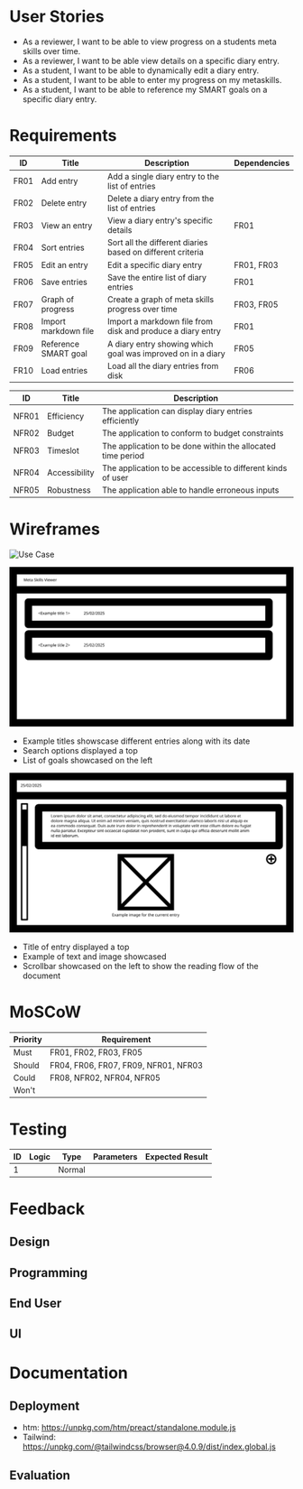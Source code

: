 # User Stories

- As a reviewer, I want to be able to view progress on a students meta skills over time.
- As a reviewer, I want to be able view details on a specific diary entry.
- As a student, I want to be able to dynamically edit a diary entry.
- As a student, I want to be able to enter my progress on my metaskills.
- As a student, I want to be able to reference my SMART goals on a specific diary entry.

# Requirements

| ID   | Title                | Description                                                 | Dependencies |
| ---- | -------------------- | ----------------------------------------------------------- | ------------ |
| FR01 | Add entry            | Add a single diary entry to the list of entries             |              |
| FR02 | Delete entry         | Delete a diary entry from the list of entries               |              |
| FR03 | View an entry        | View a diary entry's specific details                       | FR01         |
| FR04 | Sort entries         | Sort all the different diaries based on different criteria  |              |
| FR05 | Edit an entry        | Edit a specific diary entry                                 | FR01, FR03   |
| FR06 | Save entries         | Save the entire list of diary entries                       | FR01         |
| FR07 | Graph of progress    | Create a graph of meta skills progress over time            | FR03, FR05   |
| FR08 | Import markdown file | Import a markdown file from disk and produce a diary entry  | FR01         |
| FR09 | Reference SMART goal | A diary entry showing which goal was improved on in a diary | FR05         |
| FR10 | Load entries         | Load all the diary entries from disk                        | FR06         |

| ID    | Title         | Description                                                 |
| ----- | ------------- | ----------------------------------------------------------- |
| NFR01 | Efficiency    | The application can display diary entries efficiently       |
| NFR02 | Budget        | The application to conform to budget constraints            |
| NFR03 | Timeslot      | The application to be done within the allocated time period |
| NFR04 | Accessibility | The application to be accessible to different kinds of user |
| NFR05 | Robustness    | The application able to handle erroneous inputs             |

# Wireframes

![Use Case](target/use-case-diagram.svg "Use Case")

![Diary View](design/wireframe-1.svg "Diary View")

- Example titles showscase different entries along with its date
- Search options displayed a top
- List of goals showcased on the left

![Entry View](design/wireframe-2.svg "Entry View")

- Title of entry displayed a top
- Example of text and image showcased
- Scrollbar showcased on the left to show the reading flow of the document

# MoSCoW

| Priority | Requirement                          |
| -------- | ------------------------------------ |
| Must     | FR01, FR02, FR03, FR05               |
| Should   | FR04, FR06, FR07, FR09, NFR01, NFR03 |
| Could    | FR08, NFR02, NFR04, NFR05            |
| Won't    |                                      |

# Testing

| ID | Logic | Type   | Parameters | Expected Result |
| -- | ----- | ------ | ---------- | --------------- |
| 1  |       | Normal |            |                 |

# Feedback

## Design
## Programming
## End User
## UI

# Documentation

## Deployment

- htm: https://unpkg.com/htm/preact/standalone.module.js
- Tailwind: https://unpkg.com/@tailwindcss/browser@4.0.9/dist/index.global.js

## Evaluation
